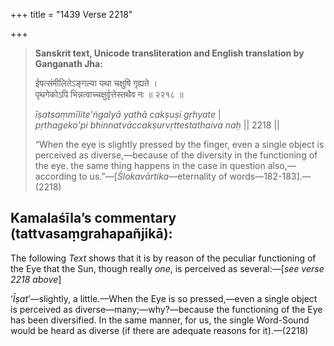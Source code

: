 +++
title = "1439 Verse 2218"

+++
> **Sanskrit text, Unicode transliteration and English translation by Ganganath Jha:** 
>
> ईषत्संमीलितेऽङ्गल्या यथा चक्षुषि गृह्यते ।  
> पृथगेकोऽपि भिन्नत्वाच्चक्षुर्वृत्तेस्तथैव नः ॥ २२१८ ॥ 
>
> *īṣatsaṃmīlite'ṅgalyā yathā cakṣuṣi gṛhyate* \|  
> *pṛthageko'pi bhinnatvāccakṣurvṛttestathaiva naḥ* \|\| 2218 \|\| 
>
> “When the eye is slightly pressed by the finger, even a single object is perceived as diverse,—because of the diversity in the functioning of the eye. the same thing happens in the case in question also,—according to us.”—[*Ślokavārtika*—eternality of words—182-183].—(2218)



## Kamalaśīla’s commentary (tattvasaṃgrahapañjikā):

The following *Text* shows that it is by reason of the peculiar functioning of the Eye that the Sun, though really *one*, is perceived as several:—[*see verse 2218 above*]

‘*Īṣat*’—slightly, a little.—When the Eye is so pressed,—even a single object is perceived as diverse—many;—why?—because the functioning of the Eye has been diversified. In the same manner, for us, the single Word-Sound would be heard as diverse (if there are adequate reasons for it).—(2218)


